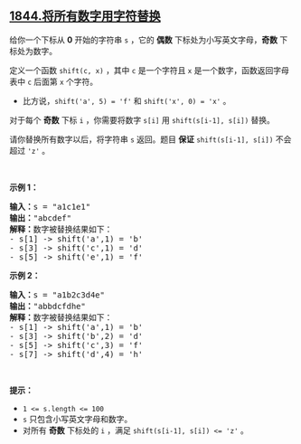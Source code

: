 ## [1844.将所有数字用字符替换](https://leetcode.cn/problems/replace-all-digits-with-characters/)
<p>给你一个下标从 <strong>0</strong> 开始的字符串 <code>s</code> ，它的 <strong>偶数</strong> 下标处为小写英文字母，<strong>奇数</strong> 下标处为数字。</p>

<p>定义一个函数 <code>shift(c, x)</code> ，其中 <code>c</code> 是一个字符且 <code>x</code> 是一个数字，函数返回字母表中 <code>c</code> 后面第 <code>x</code> 个字符。</p>

<ul>
	<li>比方说，<code>shift('a', 5) = 'f'</code> 和 <code>shift('x', 0) = 'x'</code> 。</li>
</ul>

<p>对于每个 <strong>奇数</strong> 下标 <code>i</code> ，你需要将数字 <code>s[i]</code> 用 <code>shift(s[i-1], s[i])</code> 替换。</p>

<p>请你替换所有数字以后，将字符串 <code>s</code> 返回。题目 <strong>保证</strong><em> </em><code>shift(s[i-1], s[i])</code> 不会超过 <code>'z'</code> 。</p>

<p> </p>

<p><strong>示例 1：</strong></p>

<pre><b>输入：</b>s = "a1c1e1"
<b>输出：</b>"abcdef"
<strong>解释：</strong>数字被替换结果如下：
- s[1] -&gt; shift('a',1) = 'b'
- s[3] -&gt; shift('c',1) = 'd'
- s[5] -&gt; shift('e',1) = 'f'</pre>

<p><strong>示例 2：</strong></p>

<pre><b>输入：</b>s = "a1b2c3d4e"
<b>输出：</b>"abbdcfdhe"
<strong>解释：</strong>数字被替换结果如下：
- s[1] -&gt; shift('a',1) = 'b'
- s[3] -&gt; shift('b',2) = 'd'
- s[5] -&gt; shift('c',3) = 'f'
- s[7] -&gt; shift('d',4) = 'h'</pre>

<p> </p>

<p><strong>提示：</strong></p>

<ul>
	<li><code>1 &lt;= s.length &lt;= 100</code></li>
	<li><code>s</code> 只包含小写英文字母和数字。</li>
	<li>对所有 <strong>奇数</strong> 下标处的 <code>i</code> ，满足 <code>shift(s[i-1], s[i]) &lt;= 'z'</code> 。</li>
</ul>
